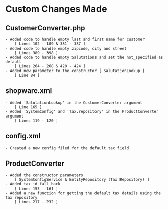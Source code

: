 # Custom Changes Made

## CustomerConverter.php
    
    - Added code to handle empty last and first name for customer 
        [ Lines 102 - 109 & 381 - 387 ]
    - Added code to handle empty zipcode, city and street
        [ Lines 389 - 398 ]
    - Added code to handle empty Salutations and set the not_specified as default 
        [ Lines 264 - 268 & 420 - 424 ]
    - Added new parameter to the constructor [ SalutationLookup ]
        [ Line 84 ]

## shopware.xml

    - Added 'SalutationLookup' in the CustomerConverter argument
        [ Line 165 ]
    - Added 'SystemConfig' and 'Tax.repository' in the ProductConverter argument
        [ Lines 119 - 120 ]

## config.xml

    - Created a new config filed for the default tax field

## ProductConverter

    - Added the constructor parameters
        [ SystemConfigService & EntityRepository (Tax Repository) ]
    - Added tax id fall back
        [ Lines 153 - 161 ]
    - Added a new function for getting the default tax details using the tax repository
        [ Lines 217 - 232 ]
    